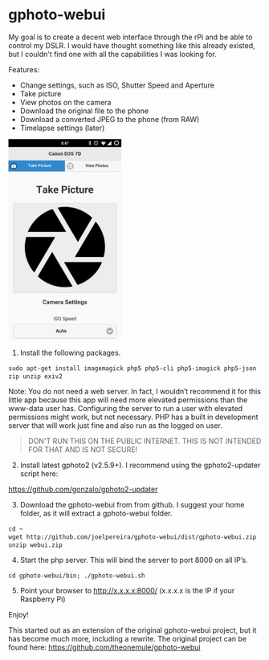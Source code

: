 gphoto-webui
============

My goal is to create a decent web interface through the rPi and be able to control my DSLR. I would have thought something like this already existed, but I couldn't find one with all the capabilities I was looking for.

Features:
* Change settings, such as ISO, Shutter Speed and Aperture
* Take picture
* View photos on the camera
* Download the original file to the phone
* Download a converted JPEG to the phone (from RAW)
* Timelapse settings (later)


<img src="/screenshots/screen1.png" width="225" height="400" />


1) Install the following packages.

```
sudo apt-get install imagemagick php5 php5-cli php5-imagick php5-json zip unzip exiv2
```

Note: You do not need a web server. In fact, I wouldn’t recommend it for this little app because this app will need more elevated permissions than the www-data user has. Configuring the server to run a user with elevated permissions might work, but not necessary. PHP has a built in development server that will work just fine and also run as the logged on user. 

> DON'T RUN THIS ON THE PUBLIC INTERNET. THIS IS NOT INTENDED FOR THAT AND IS NOT SECURE! 

2) Install latest gphoto2 (v2.5.9+). I recommend using the gphoto2-updater script here:

https://github.com/gonzalo/gphoto2-updater

3) Download the gphoto-webui from from github. I suggest your home folder, as it will extract a gphoto-webui folder.

```
cd ~
wget http://github.com/joelpereira/gphoto-webui/dist/gphoto-webui.zip
unzip webui.zip
```

4) Start the php server. This will bind the server to port 8000 on all IP’s.

```
cd gphoto-webui/bin; ./gphoto-webui.sh
```

5) Point your browser to http://x.x.x.x:8000/  (x.x.x.x is the IP if your Raspberry Pi)

Enjoy!


This started out as an extension of the original gphoto-webui project, but it has become much more, including a rewrite.
The original project can be found here:
https://github.com/theonemule/gphoto-webui
